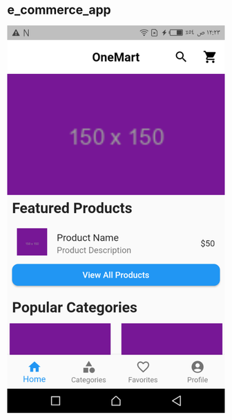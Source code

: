 # e_commerce_app

![Alt text](https://github.com/Fathi123-max/E-commerce-App/blob/main/flutter_01.png "Optional title")
